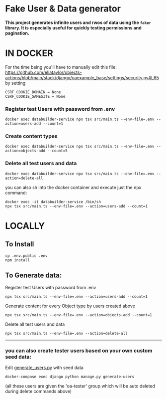 # Fake User & Data generator
__**This project generates infinite users and rwos of data using the `faker` library. It is especially useful for quickly testing permissions and pagination.**__


# IN DOCKER
For the time being you'll have to manually edit this file: https://github.com/eliataylor/objects-actions/blob/main/stack/django/oaexample_base/settings/security.py#L65 by setting
```aiignore
CSRF_COOKIE_DOMAIN = None
CSRF_COOKIE_SAMESITE = None
```

### Register test Users with password from .env
```aiignore
docker exec databuilder-service npx tsx src/main.ts --env-file=.env --action=users-add --count=1
```


### Create content types
```aiignore
docker exec databuilder-service npx tsx src/main.ts --env-file=.env --action=objects-add --count=5
```


### Delete all test users and data
```aiignore
docker exec databuilder-service npx tsx src/main.ts --env-file=.env --action=delete-all
```

you can also sh into the docker container and execute just the npx command:

```aiignore
docker exec -it databuilder-service /bin/sh
npx tsx src/main.ts --env-file=.env --action=users-add --count=1
```



# LOCALLY

## To Install
```
cp .env.public .env
npm install
```

## To Generate data:
Register test Users with password from .env
```
npx tsx src/main.ts --env-file=.env --action=users-add --count=1
```

Generate content for every Object type by users created above
```
npx tsx src/main.ts --env-file=.env --action=objects-add --count=1
```

Delete all test users and data
```
npx tsx src/main.ts --env-file=.env --action=delete-all
```

---
### you can also create tester users based on your own custom seed data:
Edit [generate_users.py](stack/django/oaexample_app/management/commands/generate_users.py) with seed data
```
docker-compose exec django python manage.py generate-users
```
(all these users are given the 'oa-tester' group which will be auto deleted during delete commands above)
